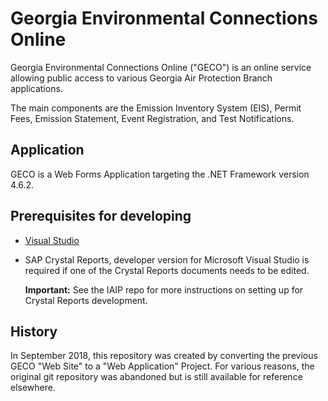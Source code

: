 # Georgia Environmental Connections Online

Georgia Environmental Connections Online ("GECO") is an online service allowing public access to various Georgia Air Protection Branch applications.

The main components are the Emission Inventory System (EIS), Permit Fees, Emission Statement, Event Registration, and Test Notifications.

## Application

GECO is a Web Forms Application targeting the .NET Framework version 4.6.2.

## Prerequisites for developing

+ [Visual Studio](https://www.visualstudio.com/)

+ SAP Crystal Reports, developer version for Microsoft Visual Studio is required if one of the Crystal Reports documents needs to be edited.

    **Important:** See the IAIP repo for more instructions on setting up for Crystal Reports development.

## History

In September 2018, this repository was created by converting the previous GECO "Web Site" to a "Web Application" Project. For various reasons, the original git repository was abandoned but is still available for reference elsewhere.
